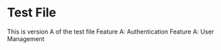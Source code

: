 # Test File

This is version A of the test file
Feature A: Authentication
Feature A: User Management
